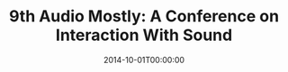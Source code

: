 ---
acronym: AM
date: '2014-10-01T00:00:00'
ext_url: http://audiomostly.com/
location: Aalborg, Denmark
submission_date: null
title: '9th Audio Mostly: A Conference on Interaction With Sound'
---